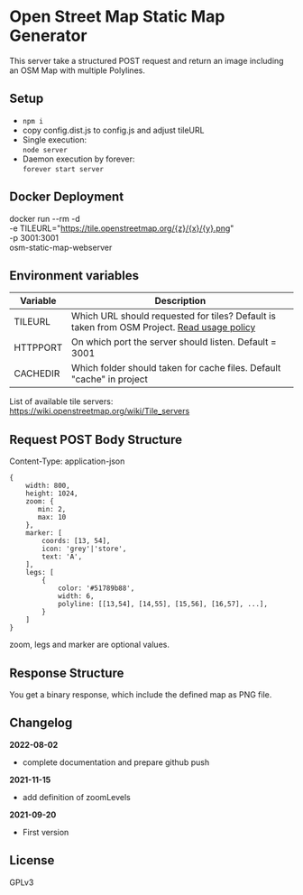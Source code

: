 # Open Street Map Static Map Generator

This server take a structured POST request and return an image including an OSM Map with multiple Polylines.

## Setup

- `npm i`
- copy config.dist.js to config.js and adjust tileURL
- Single execution:  
  `node server`
- Daemon execution by forever:  
  `forever start server`

## Docker Deployment

  docker run --rm -d \
    -e TILEURL="https://tile.openstreetmap.org/{z}/{x}/{y}.png"  \
    -p 3001:3001  \
    osm-static-map-webserver

## Environment variables

| Variable | Description                                                                                                                                        |
|----------|----------------------------------------------------------------------------------------------------------------------------------------------------|
| TILEURL  | Which URL should requested for tiles? Default is taken from OSM Project. [Read usage policy](https://operations.osmfoundation.org/policies/tiles/) |
| HTTPPORT | On which port the server should listen. Default = 3001                                                                                             |
| CACHEDIR | Which folder should taken for cache files. Default "cache" in project                                                                              |

List of available tile servers: https://wiki.openstreetmap.org/wiki/Tile_servers

## Request POST Body Structure

Content-Type: application-json

```
{
    width: 800,
    height: 1024,
    zoom: { 
       min: 2,
       max: 10
    },
    marker: [
        coords: [13, 54],
        icon: 'grey'|'store',
        text: 'A',
    ],
    legs: [
        {
            color: '#51789b88',
            width: 6,
            polyline: [[13,54], [14,55], [15,56], [16,57], ...],
        }
    ]
}
```
zoom, legs and marker are optional values.

## Response Structure

You get a binary response, which include the defined map as PNG file.

## Changelog

**2022-08-02**

- complete documentation and prepare github push

**2021-11-15**

- add definition of zoomLevels

**2021-09-20**

- First version

## License

GPLv3
